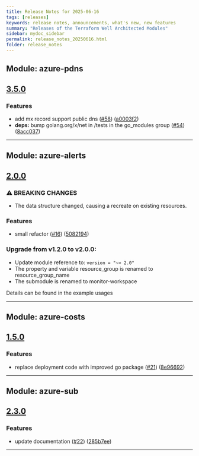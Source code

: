 ```yaml
---
title: Release Notes for 2025-06-16
tags: [releases]
keywords: release notes, announcements, what's new, new features
summary: "Releases of the Terraform Well Architected Modules"
sidebar: mydoc_sidebar
permalink: release_notes_20250616.html
folder: release_notes
---
```


## Module: azure-pdns
## [3.5.0](https://github.com/CloudNationHQ/terraform-azure-pdns/releases/tag/v3.5.0)


### Features

* add mx record support public dns ([#58](https://github.com/CloudNationHQ/terraform-azure-pdns/issues/58)) ([a0003f2](https://github.com/CloudNationHQ/terraform-azure-pdns/commit/a0003f25384c8269a3d6d206f6ec2bac81584123))
* **deps:** bump golang.org/x/net in /tests in the go_modules group ([#54](https://github.com/CloudNationHQ/terraform-azure-pdns/issues/54)) ([8acc037](https://github.com/CloudNationHQ/terraform-azure-pdns/commit/8acc03799b235ef580099fa208d88156678a4b98))

---

## Module: azure-alerts
## [2.0.0](https://github.com/CloudNationHQ/terraform-azure-alerts/releases/tag/v2.0.0)


### ⚠ BREAKING CHANGES

* The data structure changed, causing a recreate on existing resources.

### Features

* small refactor ([#16](https://github.com/CloudNationHQ/terraform-azure-alerts/issues/16)) ([5082194](https://github.com/CloudNationHQ/terraform-azure-alerts/commit/50821940f6a33a5c7185bb895602fbf321bd7e3f))

### Upgrade from v1.2.0 to v2.0.0:

- Update module reference to: `version = "~> 2.0"`
- The property and variable resource_group is renamed to resource_group_name
- The submodule is renamed to monitor-workspace

Details can be found in the example usages

---

## Module: azure-costs
## [1.5.0](https://github.com/CloudNationHQ/terraform-azure-costs/releases/tag/v1.5.0)


### Features

* replace deployment code with improved go package ([#21](https://github.com/CloudNationHQ/terraform-azure-costs/issues/21)) ([8e96692](https://github.com/CloudNationHQ/terraform-azure-costs/commit/8e966922f09537f26f34c77be2057ccdb75fb4da))

---

## Module: azure-sub
## [2.3.0](https://github.com/CloudNationHQ/terraform-azure-sub/releases/tag/v2.3.0)


### Features

* update documentation ([#22](https://github.com/CloudNationHQ/terraform-azure-sub/issues/22)) ([285b7ee](https://github.com/CloudNationHQ/terraform-azure-sub/commit/285b7ee3daa3bfc414805194c7a744ca52539777))

---

